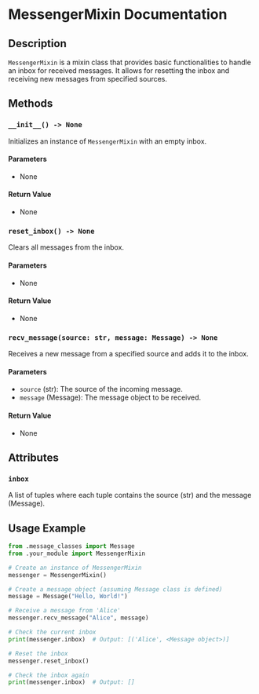 # MessengerMixin Documentation

## Description
`MessengerMixin` is a mixin class that provides basic functionalities to handle an inbox for received messages. It allows for resetting the inbox and receiving new messages from specified sources.

## Methods

### `__init__() -> None`
Initializes an instance of `MessengerMixin` with an empty inbox.

#### Parameters
- None

#### Return Value
- None

### `reset_inbox() -> None`
Clears all messages from the inbox.

#### Parameters
- None

#### Return Value
- None

### `recv_message(source: str, message: Message) -> None`
Receives a new message from a specified source and adds it to the inbox.

#### Parameters
- `source` (str): The source of the incoming message.
- `message` (Message): The message object to be received.

#### Return Value
- None

## Attributes

### `inbox`
A list of tuples where each tuple contains the source (str) and the message (Message).

## Usage Example

```python
from .message_classes import Message
from .your_module import MessengerMixin

# Create an instance of MessengerMixin
messenger = MessengerMixin()

# Create a message object (assuming Message class is defined)
message = Message("Hello, World!")

# Receive a message from 'Alice'
messenger.recv_message("Alice", message)

# Check the current inbox
print(messenger.inbox)  # Output: [('Alice', <Message object>)]

# Reset the inbox
messenger.reset_inbox()

# Check the inbox again
print(messenger.inbox)  # Output: []
```
